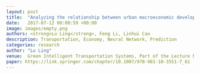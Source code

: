 ```yaml
---
layout: post
title:  "Analyzing the relationship between urban macroeconomic development and transport infrastructure system based on neural network"
date:   2017-07-12 00:00:59 +00:00
image: images/empty.png
authors: <strong>Lu Ling</strong>, Feng Li, Linhui Cao
description: Transportation, Economy, Neural Network, Prediction 
categories: research
author: "Lu Ling"
venue:  Green Intelligent Transportation Systems, Part of the Lecture Notes in Electrical Engineering book series (LNEE,volume 419) (2017)
paper: https://link.springer.com/chapter/10.1007/978-981-10-3551-7_61
---
```

